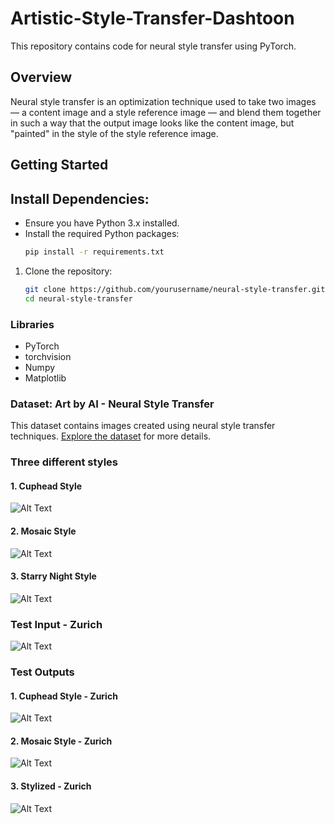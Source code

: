 # Artistic-Style-Transfer-Dashtoon

This repository contains code for neural style transfer using PyTorch.

## Overview

Neural style transfer is an optimization technique used to take two images — a content image and a style reference image — and blend them together in such a way that the output image looks like the content image, but "painted" in the style of the style reference image.

## Getting Started

## Install Dependencies:

- Ensure you have Python 3.x installed.
- Install the required Python packages:
  ```bash
  pip install -r requirements.txt

1. Clone the repository:

   ```bash
   git clone https://github.com/yourusername/neural-style-transfer.git
   cd neural-style-transfer

### Libraries

- PyTorch
- torchvision
- Numpy
- Matplotlib

### Dataset: Art by AI - Neural Style Transfer

This dataset contains images created using neural style transfer techniques. [Explore the dataset](https://www.kaggle.com/datasets/vbookshelf/art-by-ai-neural-style-transfer) for more details.

### Three different styles

#### 1. Cuphead Style
   ![Alt Text](https://github.com/Basheer22EE65R19/Artistic-Style-Transfer-Dashtoon/blob/main/Images/Styles/cuphead.jpg)

#### 2. Mosaic Style
   ![Alt Text](https://github.com/Basheer22EE65R19/Artistic-Style-Transfer-Dashtoon/blob/main/Images/Styles/mosaic.jpg)

#### 3. Starry Night Style
   ![Alt Text](https://github.com/Basheer22EE65R19/Artistic-Style-Transfer-Dashtoon/blob/main/Images/Styles/starry_night.jpg)

### Test Input - Zurich

![Alt Text](https://github.com/Basheer22EE65R19/Artistic-Style-Transfer-Dashtoon/blob/main/Images/Test_image/zurich.jpeg)

### Test Outputs

#### 1. Cuphead Style - Zurich
   ![Alt Text](https://github.com/Basheer22EE65R19/Artistic-Style-Transfer-Dashtoon/blob/main/Images/Test_output/cuphead-zurich.jpeg)

#### 2. Mosaic Style - Zurich
   ![Alt Text](https://github.com/Basheer22EE65R19/Artistic-Style-Transfer-Dashtoon/blob/main/Images/Test_output/mosaic-zurich.jpeg)

#### 3. Stylized - Zurich
   ![Alt Text](https://github.com/Basheer22EE65R19/Artistic-Style-Transfer-Dashtoon/blob/main/Images/Test_output/stylized-zurich.jpeg)
